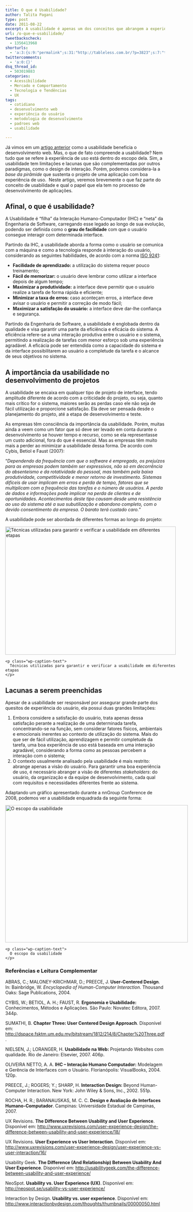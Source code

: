 ```yaml
---
title: O que é Usabilidade?
author: Talita Pagani
type: post
date: 2011-08-22
excerpt: A usabilidade é apenas um dos conceitos que abrangem a experiência de uso de pessoas com produtos, tendo também algumas limitações.
url: /o-que-e-usabilidade/
tweetbackscheck:
  - 1356413968
shorturls:
  - 'a:3:{s:9:"permalink";s:31:"http://tableless.com.br/?p=3823";s:7:"tinyurl";s:26:"http://tinyurl.com/3cuf2he";s:4:"isgd";s:19:"http://is.gd/HB9OEC";}'
twittercomments:
  - 'a:0:{}'
dsq_thread_id:
  - 503019883
categories:
  - Acessibilidade
  - Mercado e Comportamento
  - Tecnologia e Tendências
  - UX
tags:
  - cotidiano
  - desenvolvimento web
  - experiência do usuário
  - metodologia de desenvolvimento
  - padroes web
  - usabilidade

---
```

Já vimos em um [artigo anterior][1] como a usabilidade beneficia o desenvolvimento web. Mas, o que de fato compreende a usabilidade? Nem tudo que se refere à experiência de uso está dentro do escopo dela. Sim, a usabilidade tem limitações e lacunas que são complementadas por outros paradigmas, como o design de interação. Porém, podemos considera-la a _base da pirâmide_ que sustenta o projeto de uma aplicação com boa experiência de uso.  Neste artigo, veremos brevemente o que faz parte do conceito de usabilidade e qual o papel que ela tem no processo de desenvolvimento de aplicações.

## Afinal, o que é usabilidade?

A Usabilidade é “filha” da Interação Humano-Computador (IHC) e “neta” da Engenharia de Software, carregando esse legado ao longo de sua evolução, podendo ser definida como o **grau de facilidade** com que o usuário consegue interagir com determinada interface.

Partindo da IHC, a usabilidade aborda a forma como o usuário se comunica com a máquina e como a tecnologia responde à interação do usuário, considerando as seguintes habilidades, de acordo com a norma <a title="Norma ISO 9241" href="http://en.wikipedia.org/wiki/ISO_9241" target="_blank">ISO 9241</a>:

  * **Facilidade de aprendizado:** a utilização do sistema requer pouco treinamento;
  * **Fácil de memorizar:** o usuário deve lembrar como utilizar a interface depois de algum tempo;
  * **Maximizar a produtividade:** a interface deve permitir que o usuário realize a tarefa de forma rápida e eficiente;
  * **Minimizar a taxa de erros:** caso aconteçam erros, a interface deve avisar o usuário e permitir a correção de modo fácil;
  * **Maximizar a satisfação do usuário:** a interface deve dar-lhe confiança e segurança.

<div>
  <p>
    Partindo da Engenharia de Software, a usabilidade é englobada dentro da qualidade e visa garantir uma parte da eficiência e eficácia do sistema. A eficiência refere-se a uma interação produtiva entre o usuário e o sistema, permitindo a realização de tarefas com menor esforço sob uma experiência agradável. A eficácia pode ser entendida como a capacidade do sistema e da interface possibilitarem ao usuário a completude da tarefa e o alcance de seus objetivos no sistema.
  </p>
  
  <h2>
    A importância da usabilidade no desenvolvimento de projetos
  </h2>
  
  <p>
    A usabilidade se encaixa em qualquer tipo de projeto de interface, tendo amplitude diferente de acordo com a criticidade do projeto, ou seja, quanto mais crítico for o sistema, maiores serão as perdas caso ele não seja de fácil utilização e proporcione satisfação. Ela deve ser pensada desde o planejamento do projeto, até a etapa de desenvolvimento e teste.
  </p>
  
  <p>
    As empresas têm consciência da importância da usabilidade. Porém, muitas ainda a veem como um fator que só deve ser levado em conta durante o desenvolvimento se houver tempo e recurso, como se ela representasse um custo adicional, fora do que é essencial. Mas as empresas têm muito mais a perder ao minimizar a usabilidade dessa forma. De acordo com Cybis, Betiol e Faust (2007):
  </p>
  
  <p>
    “<em>Dependendo da frequência com que o software é empregado, os prejuízos para as empresas podem também ser expressivos, não só em decorrência do absenteísmo e da rotatividade do pessoal, mas também pela baixa produtividade, competitividade e menor retorno de investimento. Sistemas difíceis de usar implicam em erros e perda de tempo, fatores que se multiplicam com a frequência das tarefas e o número de usuários. A perda de dados e informações pode implicar na perda de clientes e de oportunidades. Acontecimentos deste tipo causam desde uma resistência ao uso do sistema até a sua subutilização e abandono completo, com o devido consentimento da empresa. O barato terá custado caro.</em>”
  </p>
  
  <p>
    A usabilidade pode ser abordada de diferentes formas ao longo do projeto:
  </p>
  
  <div id="attachment_4011" style="width: 548px" class="wp-caption aligncenter">
    <a href="http://tableless.com.br/wp-content/uploads/2011/07/Slide1.png"><img class="size-full wp-image-4011  " src="http://tableless.com.br/wp-content/uploads/2011/07/Slide1.png" alt="Técnicas utilizadas para garantir e verificar a usabilidade em diferentes etapas" width="538" height="403" srcset="uploads/2011/07/Slide1.png 960w, uploads/2011/07/Slide1-300x225.png 300w" sizes="(max-width: 538px) 100vw, 538px" /></a>
    
    <p class="wp-caption-text">
      Técnicas utilizadas para garantir e verificar a usabilidade em diferentes etapas
    </p>
  </div>
  
  <h2>
    Lacunas a serem preenchidas
  </h2>
  
  <p>
    Apesar de a usabilidade ser responsável por assegurar grande parte dos quesitos de experiência do usuário, ela possui duas grandes limitações:
  </p>
  
  <ol start="1">
    <li>
      Embora considere a satisfação do usuário, trata apenas dessa satisfação perante a realização de uma determinada tarefa, concentrando-se na função, sem considerar fatores físicos, ambientais e emocionais inerentes ao contexto de utilização do sistema. Mais do que ser de fácil utilização, aprendizagem e permitir completude da tarefa, uma boa experiência de uso está baseada em uma interação agradável, considerando a forma como as pessoas percebem a interação com o sistema;
    </li>
    <li>
      O contexto usualmente analisado pela usabilidade é mais restrito: abrange apenas a visão do usuário. Para garantir uma boa experiência de uso, é necessário abranger a visão de diferentes <em>stakeholders</em>: do usuário, da organização e da equipe de desenvolvimento, cada qual com requisitos e necessidades diferentes frente ao sistema.
    </li>
  </ol>
  
  <p>
    Adaptando um gráfico apresentado durante a nnGroup Conference de 2008, podemos ver a usabilidade enquadrada da seguinte forma:
  </p>
  
  <div id="attachment_4012" style="width: 586px" class="wp-caption aligncenter">
    <a href="http://tableless.com.br/wp-content/uploads/2011/07/Slide2.png"><img class="size-full wp-image-4012 " src="http://tableless.com.br/wp-content/uploads/2011/07/Slide2.png" alt="O escopo da usabilidade" width="576" height="432" srcset="uploads/2011/07/Slide2.png 960w, uploads/2011/07/Slide2-300x225.png 300w" sizes="(max-width: 576px) 100vw, 576px" /></a>
    
    <p class="wp-caption-text">
      O escopo da usabilidade
    </p>
  </div>
  
  <h3>
    Referências e Leitura Complementar
  </h3>
  
  <p>
    ABRAS, C.; MALONEY-KRICHMAR, D.; PREECE, J. <strong>User-Centered Design</strong>. In: Bainbridge, W. <em>Encyclopedia of Human-Computer Interaction</em>. Thousand Oaks: Sage Publications, 2004.
  </p>
  
  <p>
    CYBIS, W.; BETIOL, A. H.; FAUST, R. <strong>Ergonomia e Usabilidade: </strong>Conhecimentos, Métodos e Aplicações. São Paulo: Novatec Editora, 2007. 344p.
  </p>
  
  <p>
    SUMATHI, B. <strong>Chapter Three: User Centered Design Approach</strong>. Disponível em: <a href="http://dspace.fsktm.um.edu.my/bitstream/1812/214/8/Chapter%20Three.pdf">http://dspace.fsktm.um.edu.my/bitstream/1812/214/8/Chapter%20Three.pdf</a>.
  </p>
  
  <p>
    NIELSEN, J.; LORANGER, H. <strong>Usabilidade na Web: </strong>Projetando Websites com qualidade. Rio de Janeiro: Elsevier, 2007. 406p.
  </p>
  
  <p>
    OLIVEIRA NETTO, A. A. <strong>IHC – Interação Humano Computador:</strong> Modelagem e Gerência de Interfaces com o Usuário. Florianópolis: VisualBooks, 2004. 120p.
  </p>
  
  <p>
    PREECE, J.; ROGERS; Y.; SHARP, H. <strong>Interaction Design: </strong>Beyond Human-Computer Interaction. New York: John Wiley & Sons, Inc., 2002. 551p.
  </p>
  
  <p>
    ROCHA, H. R.; BARANAUSKAS, M. C. C. <strong>Design e Avaliação de Interfaces Humano-Computador</strong>. Campinas: Universidade Estadual de Campinas, 2007.
  </p>
  
  <p>
    UX Revisions. <strong>The Difference Between Usability and User Experience</strong>. Disponível em: <a href="http://www.uxrevisions.com/user-experience-design/the-difference-between-usability-and-user-experience/18/">http://www.uxrevisions.com/user-experience-design/the-difference-between-usability-and-user-experience/18/</a>
  </p>
  
  <p>
    UX Revisions. <strong>User Experience vs User Interaction</strong>. Disponível em: <a href="http://www.uxrevisions.com/user-experience-design/user-experience-vs-user-interaction/16/">http://www.uxrevisions.com/user-experience-design/user-experience-vs-user-interaction/16/</a>
  </p>
  
  <p>
    Usability Geek. <strong>The Difference (And Relationship) Between Usability And User Experience</strong>. Disponível em: <a href="http://usabilitygeek.com/the-difference-between-usability-and-user-experience/">http://usabilitygeek.com/the-difference-between-usability-and-user-experience/</a>
  </p>
  
  <p>
    NeoSpot. <strong>Usability vs. User Experience (UX)</strong>. Disponível em: <a href="http://neospot.se/usability-vs-user-experience/">http://neospot.se/usability-vs-user-experience/</a>
  </p>
  
  <p>
    Interaction by Design. <strong>Usability vs. user experience</strong>. Disponível em: <a href="http://www.interactionbydesign.com/thoughts/thumbnails/00000050.html">http://www.interactionbydesign.com/thoughts/thumbnails/00000050.html</a>
  </p>
</div>

 [1]: http://tableless.com.br/estabelecendo-uma-metodologia-agil-para-avaliacao-de-usabilidade